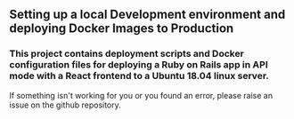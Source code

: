 ## Setting up a local Development environment and deploying Docker Images to Production

### This project contains deployment scripts and Docker configuration files for deploying a Ruby on Rails app in API mode with a React frontend to a Ubuntu 18.04 linux server.

If something isn't working for you or you found an error, please raise an issue on the github repository.
